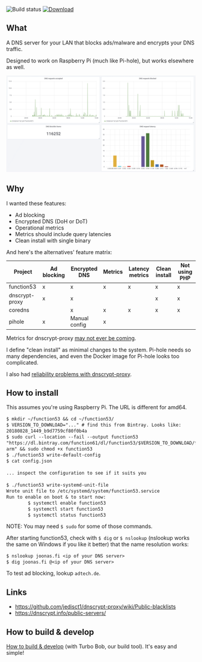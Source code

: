 ![Build status](https://github.com/function61/function53/workflows/Build/badge.svg)
[![Download](https://img.shields.io/github/downloads/function61/function53/total.svg?style=for-the-badge)](https://github.com/function61/function53/releases)

What
----

A DNS server for your LAN that blocks ads/malware and encrypts your DNS traffic.

Designed to work on Raspberry Pi (much like Pi-hole), but works elsewhere as well.

![](docs/metrics.png)


Why
---

I wanted these features:

- Ad blocking
- Encrypted DNS (DoH or DoT)
- Operational metrics
- Metrics should include query latencies
- Clean install with single binary

And here's the alternatives' feature matrix:

| Project        | Ad blocking | Encrypted DNS | Metrics | Latency metrics | Clean install | Not using PHP |
|----------------|-------------|---------------|---------|-----------------|---------------|---------------|
| function53     | x           | x             | x       | x               | x             | x             |
| dnscrypt-proxy | x           | x             |         |                 | x             | x             |
| coredns        |             | x             | x       | x               | x             | x             |
| pihole         | x           | Manual config | x       |                 |               |               |

Metrics for dnscrypt-proxy [may not ever be coming](https://github.com/jedisct1/dnscrypt-proxy/issues/337).

I define "clean install" as minimal changes to the system. Pi-hole needs so many dependencies,
and even the Docker image for Pi-hole looks too complicated.

I also had [reliability problems with dnscrypt-proxy](https://github.com/coredns/coredns/issues/2267#issuecomment-450131975).


How to install
--------------

This assumes you're using Raspberry Pi. The URL is different for amd64.

```
$ mkdir ~/function53 && cd ~/function53/
$ VERSION_TO_DOWNLOAD="..." # find this from Bintray. Looks like: 20180828_1449_b9d7759cf80f0b4a
$ sudo curl --location --fail --output function53 "https://dl.bintray.com/function61/dl/function53/$VERSION_TO_DOWNLOAD/function53_linux-arm" && sudo chmod +x function53
$ ./function53 write-default-config
$ cat config.json

... inspect the configuration to see if it suits you

$ ./function53 write-systemd-unit-file
Wrote unit file to /etc/systemd/system/function53.service
Run to enable on boot & to start now:
        $ systemctl enable function53
        $ systemctl start function53
        $ systemctl status function53
```

NOTE: You may need `$ sudo` for some of those commands.

After starting function53, check with `$ dig` or `$ nslookup` (nslookup works the same on
Windows if you like it better) that the name resolution works:

```
$ nslookup joonas.fi <ip of your DNS server>
$ dig joonas.fi @<ip of your DNS server>
```

To test ad blocking, lookup `adtech.de`.


Links
-----

- https://github.com/jedisct1/dnscrypt-proxy/wiki/Public-blacklists
- https://dnscrypt.info/public-servers/


How to build & develop
----------------------

[How to build & develop](https://github.com/function61/turbobob/blob/master/docs/external-how-to-build-and-dev.md)
(with Turbo Bob, our build tool). It's easy and simple!
